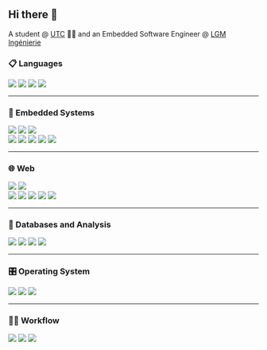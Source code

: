 ## Hi there 👋


A student @ <a href="https://www.utc.fr" target="_blank" rel="noopener noreferrer">UTC</a> 👨‍💻 
and an Embedded Software Engineer @ <a href="https://www.lgm-ing.fr/" target="_blank" rel="noopener noreferrer">LGM Ingénierie</a>


### 📋 Languages

<div align="left">
  <img src="https://img.shields.io/badge/c-%2300599C.svg?style=for-the-badge&logo=c&logoColor=white"/>
  <img src="https://img.shields.io/badge/c++-%2300599C.svg?style=for-the-badge&logo=c%2B%2B&logoColor=white"/>
  <img src="https://img.shields.io/badge/python-3670A0?style=for-the-badge&logo=python&logoColor=ffdd54"/>
  <img src="https://img.shields.io/badge/VHDL-%230072C6.svg?style=for-the-badge&logo=verilog&logoColor=white"/>
</div>

---

### 🔌 Embedded Systems

<div align="left">
  <img src="https://img.shields.io/badge/ARM%20Mbed-0091BD.svg?style=for-the-badge&logo=arm&logoColor=white"/>
  <img src="https://img.shields.io/badge/Arduino-%2300979D.svg?style=for-the-badge&logo=arduino&logoColor=white"/>
  <img src="https://img.shields.io/badge/RaspberryPi-A22846.svg?style=for-the-badge&logo=raspberrypi&logoColor=white"/> 
  <br> 
  <img src="https://img.shields.io/badge/SPI-%23FF6600.svg?style=for-the-badge&logo=serial&logoColor=white"/>
  <img src="https://img.shields.io/badge/I2C-%2300979D.svg?style=for-the-badge&logo=serial&logoColor=white"/>
  <img src="https://img.shields.io/badge/Ethernet-%23F7DF1E.svg?style=for-the-badge&logo=ethernet&logoColor=black"/>
  <img src="https://img.shields.io/badge/CAN%20Bus-%23FF6600.svg?style=for-the-badge&logo=car&logoColor=white"/>
  <img src="https://img.shields.io/badge/RS232-%230078D7.svg?style=for-the-badge&logo=serial&logoColor=white"/>
</div>


---

### 🌐 Web

<div align="left">
  <img src="https://img.shields.io/badge/html5-%23E34F26.svg?style=for-the-badge&logo=html5&logoColor=white"/>
  <img src="https://img.shields.io/badge/css3-%231572B6.svg?style=for-the-badge&logo=css3&logoColor=white"/>
  <br>
  <img src="https://img.shields.io/badge/javascript-%23F7DF1E.svg?style=for-the-badge&logo=javascript&logoColor=black"/>
  <img src="https://img.shields.io/badge/express.js-%23000000.svg?style=for-the-badge&logo=express&logoColor=white"/>
  <img src="https://img.shields.io/badge/node.js-6DA55F?style=for-the-badge&logo=node.js&logoColor=white"/>
  <img src="https://img.shields.io/badge/django-%23092E20.svg?style=for-the-badge&logo=django&logoColor=white"/>
  <img src="https://img.shields.io/badge/flask-%23000.svg?style=for-the-badge&logo=flask&logoColor=white"/>
</div>


---

### 💾 Databases and Analysis

<div align="left">
  <img src="https://img.shields.io/badge/postgresql-%23316192.svg?style=for-the-badge&logo=postgresql&logoColor=white"/>
  <img src="https://img.shields.io/badge/sqlite-%2307405e.svg?style=for-the-badge&logo=sqlite&logoColor=white"/>
  <img src="https://img.shields.io/badge/pandas-%23150458.svg?style=for-the-badge&logo=pandas&logoColor=white"/>
  <img src="https://img.shields.io/badge/numpy-%23013243.svg?style=for-the-badge&logo=numpy&logoColor=white"/>
</div>


---

### 🎛️ Operating System

<div align="left">
  <img src="https://img.shields.io/badge/Windows-0078D6?style=for-the-badge&logo=windows&logoColor=white"/>
  <img src="https://img.shields.io/badge/mac%20os-000000?style=for-the-badge&logo=macos&logoColor=F0F0F0"/>
  <img src="https://img.shields.io/badge/Ubuntu-E95420?style=for-the-badge&logo=ubuntu&logoColor=white"/>
</div>

---

### 👨‍💻 Workflow

<div align="left">
  <img src="https://img.shields.io/badge/git-%23F05033.svg?style=for-the-badge&logo=git&logoColor=white"/>
  <img src="https://img.shields.io/badge/github-%23121011.svg?style=for-the-badge&logo=github&logoColor=white"/>
  <img src="https://img.shields.io/badge/gitlab-%23181717.svg?style=for-the-badge&logo=gitlab&logoColor=white"/>
</div>
